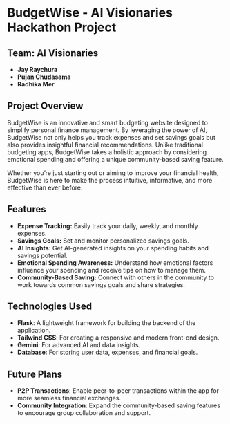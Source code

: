 # BudgetWise - AI Visionaries Hackathon Project

## Team: AI Visionaries

- **Jay Raychura**
- **Pujan Chudasama**
- **Radhika Mer**

## Project Overview

BudgetWise is an innovative and smart budgeting website designed to simplify personal finance management. By leveraging the power of AI, BudgetWise not only helps you track expenses and set savings goals but also provides insightful financial recommendations. Unlike traditional budgeting apps, BudgetWise takes a holistic approach by considering emotional spending and offering a unique community-based saving feature. 

Whether you’re just starting out or aiming to improve your financial health, BudgetWise is here to make the process intuitive, informative, and more effective than ever before.

## Features

- **Expense Tracking:** Easily track your daily, weekly, and monthly expenses.
- **Savings Goals:** Set and monitor personalized savings goals.
- **AI Insights:** Get AI-generated insights on your spending habits and savings potential.
- **Emotional Spending Awareness:** Understand how emotional factors influence your spending and receive tips on how to manage them.
- **Community-Based Saving:** Connect with others in the community to work towards common savings goals and share strategies.

## Technologies Used

- **Flask**: A lightweight framework for building the backend of the application.
- **Tailwind CSS**: For creating a responsive and modern front-end design.
- **Gemini**: For advanced AI and data insights.
- **Database**: For storing user data, expenses, and financial goals.

## Future Plans

- **P2P Transactions**: Enable peer-to-peer transactions within the app for more seamless financial exchanges.
- **Community Integration**: Expand the community-based saving features to encourage group collaboration and support.
   
